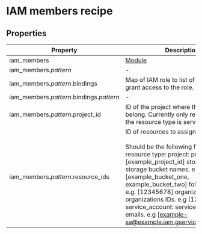 # IAM members recipe

<!-- These files are auto generated -->

## Properties

| Property | Description | Type | Required | Default | Pattern |
| -------- | ----------- | ---- | -------- | ------- | ------- |
| iam_members | [Module](https://github.com/terraform-google-modules/terraform-google-iam) | object | false | - | - |
| iam_members.*pattern* | - | array(object) | false | - | ^storage_bucket\|project\|organization\|folder\|service_account$ |
| iam_members.*pattern*.bindings | Map of IAM role to list of members to grant access to the role. | object | false | - | - |
| iam_members.*pattern*.bindings.*pattern* | - | array(string) | false | - | .+ |
| iam_members.*pattern*.project_id | ID of the project where the resources belong. Currently only required when the resource type is service account. | string | false | - | - |
| iam_members.*pattern*.resource_ids | ID of resources to assign the bindings.<br><br>Should be the following for each resource type: project: project IDs. e.g. [example_project_id] storage_bucket: storage bucket names. e.g. [example_bucket_one, example_bucket_two] folder: folder IDs. e.g. [12345678] organization: organizations IDs. e.g [12345678] service_account: service account emails. e.g [example-sa@example.iam.gserviceaccount.com] | array(string) | false | - | - |
